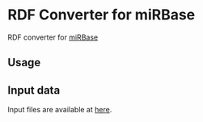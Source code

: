 # RDF Converter for miRBase

RDF converter for [miRBase](http://www.mirbase.org/)

## Usage

## Input data

Input files are available at [here](http://www.mirbase.org/ftp.shtml).
